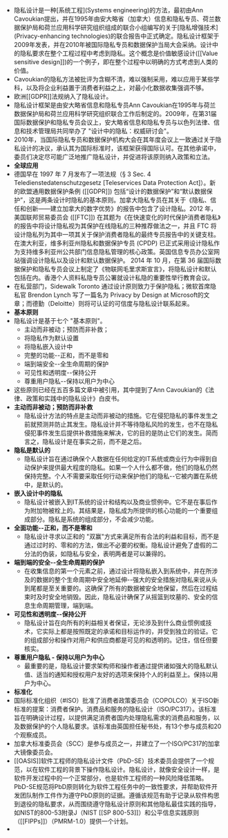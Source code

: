 - 隐私设计是一种[系统工程](Systems engineering)的方法，最初由Ann Cavoukian提出，并在1995年由安大略省（加拿大）信息和隐私专员、荷兰数据保护局和荷兰应用科学研究组织组成的联合小组编写的关于[隐私增强技术](Privacy-enhancing technologies)的联合报告中正式确定。隐私设计框架于2009年发表，并在2010年被国际隐私专员和数据保护当局大会采纳。设计中的隐私要求在整个工程过程中考虑到隐私。这个概念是价值敏感设计([[Value sensitive design]])的一个例子，即在整个过程中以明确的方式考虑到人类的价值。
- Cavoukian的隐私方法被批评为含糊不清，难以强制采用，难以应用于某些学科，以及将企业利益置于消费者利益之上，对最小化数据收集强调不够。
- 欧洲[[GDPR]]法规纳入了隐私设计。
- 隐私设计框架是由安大略省信息和隐私专员Ann Cavoukian在1995年与荷兰数据保护局和荷兰应用科学研究组织联合工作后制定的。2009年，在第31届国际数据保护和隐私专员会议上，安大略省信息和隐私专员与以色列法律、信息和技术管理局共同举办了 "设计中的隐私：权威研讨会"。
- 2010年，当国际隐私专员和数据保护机构大会在其年度会议上一致通过关于隐私设计的决议，承认其为国际标准时，该框架获得国际认可。在其他承诺中，委员们决定尽可能广泛地推广隐私设计，并促进将该原则纳入政策和立法。
- **全球应用**
- 德国早在 1997 年 7 月发布了一项法规（§ 3 Sec. 4 Teledienstedatenschutzgesetz [Teleservices Data Protection Act]）。新的欧盟通用数据保护条例 ([[GDPR]]) 包括“设计的数据保护”和“默认数据保护”，这是两条设计时隐私的基本原则。加拿大隐私专员在其关于《隐私、信任和创新——建立加拿大的数字优势》的报告中包含了设计隐私。2012 年，美国联邦贸易委员会 ([[FTC]]) 在其题为《在快速变化的时代保护消费者隐私》的报告中将设计隐私视为其保护在线隐私的三种推荐做法之一，并且 FTC 将设计隐私列为其中一项其关于保护消费者隐私的最终专员报告中的关键支柱。在澳大利亚，维多利亚州隐私和数据保护专员 (CPDP) 已正式采用设计隐私作为支持维多利亚州公共部门信息隐私管理的核心政策。英国信息专员办公室网站强调设计隐私以及设计和默认数据保护。 2014 年 10 月，在第 36 届国际数据保护和隐私专员会议上制定了《物联网毛里求斯宣言》，将隐私设计和默认包括在内。香港个人资料私隐专员公署就设计私隐的重要性举行教育会议。
- 在私营部门，Sidewalk Toronto 通过设计原则致力于保护隐私；微软首席隐私官 Brendon Lynch 写了一篇名为 Privacy by Design  at Microsoft的文章；而德勤（Deloitte）则将可认证的可信度与隐私设计联系起来。
- **基本原则**
- 隐私设计是基于七个 "基本原则"。
	- 主动而非被动；预防而非补救；
	- 将隐私作为默认设置
	- 将隐私嵌入设计中
	- 完整的功能--正和，而不是零和
	- 端到端安全--全生命周期的保护
	- 可见性和透明度--保持公开
	- 尊重用户隐私--保持以用户为中心
- 这些原则已经在五百多篇文章中被引用，其中提到了Ann Cavoukian的《法律、政策和实践中的隐私设计》白皮书。
- **主动而非被动；预防而非补救**
	- 隐私设计方法的特点是主动而非被动的措施。它在侵犯隐私的事件发生之前就预测并防止其发生。隐私设计并不等待隐私风险的发生，也不在隐私侵犯事件发生后提供补救措施来解决，它的目的是防止它们的发生。简而言之，隐私设计是在事实之前，而不是之后。
- **隐私是默认的**
	- 隐私设计旨在通过确保个人数据在任何给定的IT系统或商业行为中得到自动保护来提供最大程度的隐私。如果一个人什么都不做，他们的隐私仍然保持完整。个人不需要采取任何行动来保护他们的隐私--它被内置在系统中，是默认的。
- **嵌入设计中的隐私**
	- 隐私设计被嵌入到IT系统的设计和结构以及商业惯例中。它不是在事后作为附加物被栓上的。其结果是，隐私成为所提供的核心功能的一个重要组成部分。隐私是系统的组成部分，不会减少功能。
- **全面功能--正和，而不是零和**
	- 隐私设计寻求以正和的 "双赢"方式来满足所有合法的利益和目标，而不是通过过时的、零和的方法，做出不必要的权衡。隐私设计避免了虚假的二分法的伪装，如隐私与安全，表明两者是可以兼得的。
- **端到端的安全--全生命周期的保护**
	- 在收集信息的第一个元素之前，通过设计将隐私嵌入到系统中，并在所涉及的数据的整个生命周期中安全地延伸--强大的安全措施对隐私来说从头到尾都是至关重要的。这确保了所有的数据被安全地保留，然后在过程结束时及时安全地销毁。因此，隐私设计确保了从摇篮到坟墓的、安全的信息生命周期管理，端到端。
- **可见性和透明度--保持公开**
	- 隐私设计旨在向所有的利益相关者保证，无论涉及到什么商业惯例或技术，它实际上都是按照既定的承诺和目标运作的，并受到独立的验证。它的组成部分和操作对用户和供应商都是可见的和透明的。记住，信任但要核实。
- **尊重用户隐私 - 保持以用户为中心**
	- 最重要的是，隐私设计要求架构师和操作者通过提供诸如强大的隐私默认值、适当的通知和授权用户友好的选项来保持个人的利益至上。保持以用户为中心。
- **标准化**
- 国际标准化组织（#ISO）批准了消费者政策委员会（COPOLCO）关于ISO新标准的提案：消费者保护。消费品和服务的隐私设计（ISO/PC317）。该标准旨在明确设计过程，以提供满足消费者国内处理隐私需求的消费品和服务，以及数据保护的个人隐私要求。该标准由英国担任秘书处，有13个参与成员和20个观察成员。
- 加拿大标准委员会（SCC）是参与成员之一，并建立了一个ISO/PC317的加拿大镜像委员会。
- [[OASIS]]软件工程师的隐私设计文件（PbD-SE）技术委员会提供了一个规范，以在软件工程的背景下操作隐私设计。隐私设计，就像安全设计一样，是软件开发过程中的一个正常部分，也是软件工程师的一种风险降低策略。PbD-SE规范将PbD原则转化为软件工程任务中的一致性要求，并帮助软件开发团队制作工件作为遵守PbD原则的证据。遵循该规范有助于记录从软件构思到退役的隐私要求，从而围绕遵守隐私设计原则和其他隐私最佳实践的指导，如NIST的800-53附录J（NIST [[SP 800-53]]）和公平信息实践原则（[[FIPPs]]）（PMRM-1.0）提供一个计划。
-